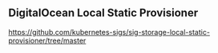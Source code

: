 ## DigitalOcean Local Static Provisioner

https://github.com/kubernetes-sigs/sig-storage-local-static-provisioner/tree/master